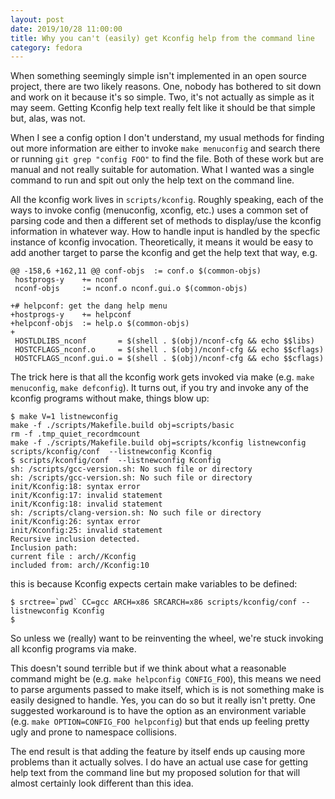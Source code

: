 ```yaml
---
layout: post
date: 2019/10/28 11:00:00
title: Why you can't (easily) get Kconfig help from the command line
category: fedora
---
```

When something seemingly simple isn't implemented in an open source project,
there are two likely reasons. One, nobody has bothered to sit down and work
on it because it's so simple. Two, it's not actually as simple as it may seem.
Getting Kconfig help text really felt like it should be that simple but,
alas, was not.

When I see a config option I don't understand, my usual methods for finding
out more information are either to invoke `make menuconfig` and search there
or running `git grep "config FOO"` to find the file. Both of these work but
are manual and not really suitable for automation. What I wanted was a
single command to run and spit out only the help text on the command line.

All the kconfig work lives in `scripts/kconfig`. Roughly speaking, each
of the ways to invoke config (menuconfig, xconfig, etc.) uses a common set
of parsing code and then a different set of methods to display/use the kconfig
information in whatever way. How to handle input is handled by the specfic
instance of kconfig invocation. Theoretically, it means it would be easy
to add another target to parse the kconfig and get the help text that way,
e.g.

	@@ -158,6 +162,11 @@ conf-objs  := conf.o $(common-objs)
	 hostprogs-y    += nconf
	 nconf-objs     := nconf.o nconf.gui.o $(common-objs)
	
	+# helpconf: get the dang help menu
	+hostprogs-y    += helpconf
	+helpconf-objs  := help.o $(common-objs)
	+
	 HOSTLDLIBS_nconf       = $(shell . $(obj)/nconf-cfg && echo $$libs)
	 HOSTCFLAGS_nconf.o     = $(shell . $(obj)/nconf-cfg && echo $$cflags)
	 HOSTCFLAGS_nconf.gui.o = $(shell . $(obj)/nconf-cfg && echo $$cflags)


The trick here is that all the kconfig work gets invoked via make (e.g.
`make menuconfig`, `make defconfig`). It turns out, if you try and invoke
any of the kconfig programs without make, things blow up:

	$ make V=1 listnewconfig
	make -f ./scripts/Makefile.build obj=scripts/basic
	rm -f .tmp_quiet_recordmcount
	make -f ./scripts/Makefile.build obj=scripts/kconfig listnewconfig
	scripts/kconfig/conf  --listnewconfig Kconfig
	$ scripts/kconfig/conf  --listnewconfig Kconfig
	sh: /scripts/gcc-version.sh: No such file or directory
	sh: /scripts/gcc-version.sh: No such file or directory
	init/Kconfig:18: syntax error
	init/Kconfig:17: invalid statement
	init/Kconfig:18: invalid statement
	sh: /scripts/clang-version.sh: No such file or directory
	init/Kconfig:26: syntax error
	init/Kconfig:25: invalid statement
	Recursive inclusion detected.
	Inclusion path:
	current file : arch//Kconfig
	included from: arch//Kconfig:10

this is because Kconfig expects certain make variables to be defined:

	$ srctree=`pwd` CC=gcc ARCH=x86 SRCARCH=x86 scripts/kconfig/conf --listnewconfig Kconfig
	$

So unless we (really) want to be reinventing the wheel, we're stuck invoking
all kconfig programs via make.

This doesn't sound terrible but if we think about what a reasonable
command might be (e.g. `make helpconfig CONFIG_FOO`), this means we need to
parse arguments passed to make itself, which is is not something make is
easily designed to handle. Yes, you can do so but it really isn't pretty.
One suggested workaround is to have the option
as an environment variable (e.g. `make OPTION=CONFIG_FOO helpconfig`) but
that ends up feeling pretty ugly and prone to namespace collisions.

The end result is that adding the feature by itself ends up causing more
problems than it actually solves. I do have an actual use case for getting
help text from the command line but my proposed solution for that will
almost certainly look different than this idea.
